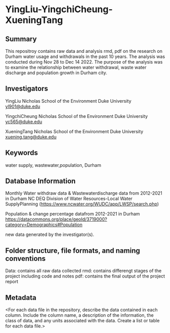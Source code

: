 # YingLiu-YingchiCheung-XueningTang

## Summary

This repositroy contains raw data and analysis rmd, pdf on the research on Durham water usage and withdrawals in the past 10 years. The analysis was conducted during Nov 28 to Dec 14 2022. 
The purpose of the analysis was to examine the relationship between water withdrawal, waste water discharge and population growth in Durham city.

## Investigators

YingLiu
Nicholas School of the Environment
Duke University 
yl901@duke.edu

YingchiCheung
Nicholas School of the Environment
Duke University 
yc565@duke.edu

XueningTang
Nicholas School of the Environment
Duke University 
xuening.tang@duke.edu

## Keywords

water supply, wastewater,population, Durham

## Database Information

Monthly Water withdraw data & Wastewaterdischarge data from 2012-2021 in Durham
NC DEQ Division of Water Resources-Local Water SupplyPlanning (https://www.ncwater.org/WUDC/app/LWSP/search.php)

Population & change percentage datafrom 2012-2021 in Durham
https://datacommons.org/place/geoId/3719000?category=Demographics#Population

 new data generated by the investigator(s). 


## Folder structure, file formats, and naming conventions 

Data: contains all raw data collected 
rmd: contains differengt stages of the project including code and notes
pdf: contains the final output of the project report

## Metadata

<For each data file in the repository, describe the data contained in each column. Include the column name, a description of the information, the class of data, and any units associated with the data. Create a list or table for each data file.> 

